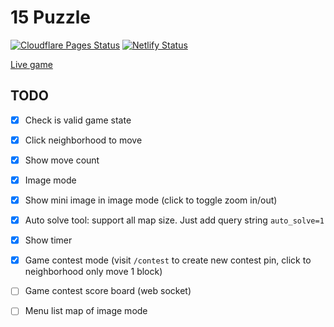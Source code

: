 # 15 Puzzle

[![Cloudflare Pages Status](https://img.shields.io/github/checks-status/dangdungcntt/15-puzzle/master?label=Cloudflare%20Pages&style=flat-square)](https://15-puzzle.nddapp.com)
[![Netlify Status](https://api.netlify.com/api/v1/badges/bd61d7da-7ecf-42d3-bb1a-9f189a2d77ab/deploy-status)](https://nddapp-15-puzzle.netlify.app)

[Live game](https://15-puzzle.nddapp.com/)

## TODO

- [x] Check is valid game state
- [x] Click neighborhood to move
- [x] Show move count
- [x] Image mode
- [x] Show mini image in image mode (click to toggle zoom in/out)
- [x] Auto solve tool: support all map size. Just add query string `auto_solve=1`
- [x] Show timer
- [x] Game contest mode (visit `/contest` to create new contest pin, click to neighborhood only move 1 block)
- [ ] Game contest score board (web socket)
- [ ] Menu list map of image mode


